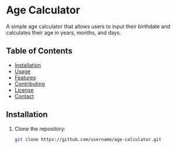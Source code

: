 # Age Calculator

A simple age calculator that allows users to input their birthdate and calculates their age in years, months, and days.

## Table of Contents

- [Installation](#installation)
- [Usage](#usage)
- [Features](#features)
- [Contributing](#contributing)
- [License](#license)
- [Contact](#contact)

## Installation

1. Clone the repository:
   ```bash
   git clone https://github.com/username/age-calculator.git
